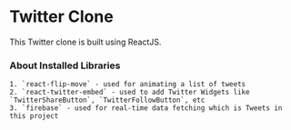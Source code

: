 # Twitter Clone

This Twitter clone is built using ReactJS.

### About Installed Libraries

    1. `react-flip-move` - used for animating a list of tweets
    2. `react-twitter-embed` - used to add Twitter Widgets like `TwitterShareButton`, `TwitterFollowButton`, etc
    3. `firebase` - used for real-time data fetching which is Tweets in this project
